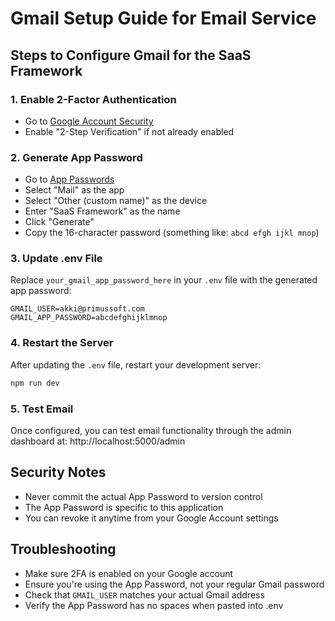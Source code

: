 # Gmail Setup Guide for Email Service

## Steps to Configure Gmail for the SaaS Framework

### 1. Enable 2-Factor Authentication

- Go to [Google Account Security](https://myaccount.google.com/security)
- Enable "2-Step Verification" if not already enabled

### 2. Generate App Password

- Go to [App Passwords](https://myaccount.google.com/apppasswords)
- Select "Mail" as the app
- Select "Other (custom name)" as the device
- Enter "SaaS Framework" as the name
- Click "Generate"
- Copy the 16-character password (something like: `abcd efgh ijkl mnop`)

### 3. Update .env File

Replace `your_gmail_app_password_here` in your `.env` file with the generated
app password:

```env
GMAIL_USER=akki@primussoft.com
GMAIL_APP_PASSWORD=abcdefghijklmnop
```

### 4. Restart the Server

After updating the `.env` file, restart your development server:

```bash
npm run dev
```

### 5. Test Email

Once configured, you can test email functionality through the admin dashboard
at: http://localhost:5000/admin

## Security Notes

- Never commit the actual App Password to version control
- The App Password is specific to this application
- You can revoke it anytime from your Google Account settings

## Troubleshooting

- Make sure 2FA is enabled on your Google account
- Ensure you're using the App Password, not your regular Gmail password
- Check that `GMAIL_USER` matches your actual Gmail address
- Verify the App Password has no spaces when pasted into .env
